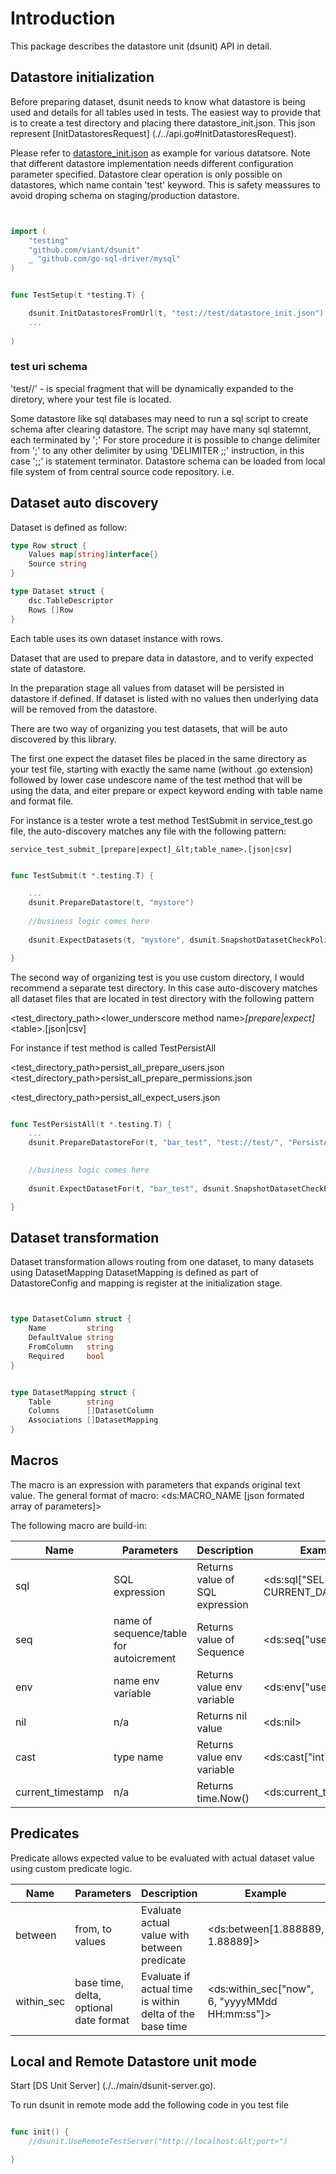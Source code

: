 # Introduction

This package describes the datastore unit  (dsunit) API in detail.




## Datastore initialization

Before preparing dataset, dsunit needs to know what datastore is being used and  details for all tables used in tests.
The easiest way to provide that is to create a test directory and placing there datastore_init.json. 
This json represent  [InitDatastoresRequest] (./../api.go#InitDatastoresRequest).

Please refer to [datastore_init.json](./../example/datastore_init.json) as example for various datatsore.
Note that different datastore implementation needs different configuration parameter specified.
Datastore  clear operation is only possible on datastores, which name contain 'test' keyword. This is safety meassures to avoid droping schema on staging/production datastore.




```go


import (
	"testing"
	"github.com/viant/dsunit"
	_ "github.com/go-sql-driver/mysql"
)


func TestSetup(t *testing.T) {

    dsunit.InitDatastoresFromUrl(t, "test://test/datastore_init.json")
    ...
    
)
```


### test uri schema 
 'test//' - is special fragment that will be dynamically expanded to the diretory, where your test file is located.

Some datastore like sql databases may need to run a sql script to create schema after clearing datastore. The script may have many sql statemnt, each terminated by ';'
For store procedure it is possible to change delimiter from ';' to any other delimiter by using 'DELIMITER ;;' instruction, in this case ';;' is statement terminator.
Datastore schema can be loaded from local file system of from central source code repository. i.e.


## Dataset auto discovery

Dataset is defined as follow:

```go
type Row struct {
	Values map[string]interface{}
	Source string
}

type Dataset struct {
	dsc.TableDescriptor
	Rows []Row
}
```

Each table uses its own dataset instance with rows.

Dataset that are used to prepare data in datastore, and to verify expected state of datastore.

In the preparation stage all values from dataset will be persisted in datastore if defined.
If dataset is listed with no values then underlying data will be removed from the datastore.




There are two way of organizing you test datasets, that will be auto discovered by this library.

The first one expect the dataset files be placed in the same directory as your test file, starting with exactly the same name (without .go extension) 
followed by lower case undescore name of the test method that will be using the data, and eiter  prepare or expect keyword ending with table name and format file.

For instance is a tester wrote a test method TestSubmit in service_test.go file, the auto-discovery matches any file with the following pattern:
    
    service_test_submit_[prepare|expect]_&lt;table_name>.[json|csv]
    


```go

func TestSubmit(t *.testing.T) {

    ...
	dsunit.PrepareDatastore(t, "mystore")
	
	//business logic comes here
	
	dsunit.ExpectDatasets(t, "mystore", dsunit.SnapshotDatasetCheckPolicy)

}
```


The second way of organizing test is you use custom directory, I would recommend a separate test directory.
In this case auto-discovery matches all dataset files that are located in test directory with the following pattern

  &lt;test_directory_path>&lt;lower_underscore method name>_[prepare|expect]_&lt;table>.[json|csv]
  
  For instance if test method is called TestPersistAll

  &lt;test_directory_path>persist_all_prepare_users.json
  &lt;test_directory_path>persist_all_prepare_permissions.json

  &lt;test_directory_path>persist_all_expect_users.json
  
  
```go

func TestPersistAll(t *.testing.T) {
    ...
    dsunit.PrepareDatastoreFor(t, "bar_test", "test://test/", "PersistAll")
  

  	//business logic comes here
  
  	dsunit.ExpectDatasetFor(t, "bar_test", dsunit.SnapshotDatasetCheckPolicy,"test://test/", "PersistAll")

}  
```

## Dataset transformation

Dataset transformation allows routing from one dataset, to many datasets using DatasetMapping
DatasetMapping is defined as part of DatastoreConfig and mapping is register at the initialization stage.

```go


type DatasetColumn struct {
	Name         string
	DefaultValue string
	FromColumn   string
	Required     bool
}


type DatasetMapping struct {
	Table        string
	Columns      []DatasetColumn
	Associations []DatasetMapping
}

```



## Macros

The macro is an expression with parameters that expands original text value. 
The general format of macro: &lt;ds:MACRO_NAME [json formated array of parameters]>

The following macro are build-in:


| Name | Parameters | Description | Example | 
| --- | --- | --- | --- |
| sql | SQL expression | Returns value of SQL expression | &lt;ds:sql["SELECT CURRENT_DATE()"]> |
| seq | name of sequence/table for autoicrement| Returns value of Sequence| &lt;ds:seq["users"]> |
| env | name env variable| Returns value env variable| &lt;ds:env["user"]> |
| nil |n/a| Returns nil value| &lt;ds:nil> |
| cast | type name| Returns value env variable| &lt;ds:cast["int", "123"]> |
| current_timestamp | n/a | Returns time.Now() | &lt;ds:current_timestamp> |




## Predicates

Predicate allows expected value to be evaluated with actual dataset value using custom predicate logic.


| Name | Parameters | Description | Example | 
| --- | --- | --- | --- |
| between | from, to values | Evaluate actual value with between predicate | &lt;ds:between[1.888889, 1.88889]> |
| within_sec | base time, delta, optional date format | Evaluate if actual time is within delta of the base time | &lt;ds:within_sec["now", 6, "yyyyMMdd HH:mm:ss"]> |


## Local and Remote Datastore unit mode

Start [DS Unit Server] (./../main/dsunit-server.go).

To run dsunit in remote mode add the following code in you test file


```go

func init() {
	//dsunit.UseRemoteTestServer("http://localhost:&lt;port>")

}

```

